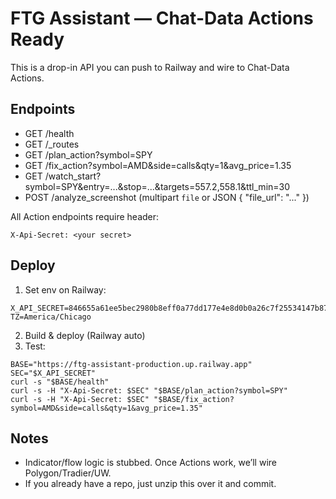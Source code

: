 # FTG Assistant — Chat-Data Actions Ready

This is a drop-in API you can push to Railway and wire to Chat-Data Actions.

## Endpoints
- GET /health
- GET /_routes
- GET /plan_action?symbol=SPY
- GET /fix_action?symbol=AMD&side=calls&qty=1&avg_price=1.35
- GET /watch_start?symbol=SPY&entry=...&stop=...&targets=557.2,558.1&ttl_min=30
- POST /analyze_screenshot (multipart `file` or JSON { "file_url": "..." })

All Action endpoints require header:
```
X-Api-Secret: <your secret>
```

## Deploy
1) Set env on Railway:
```
X_API_SECRET=846655a61ee5bec2980b8eff0a77dd177e4e8d0b0a26c7f25534147b87a79f7f
TZ=America/Chicago
```
2) Build & deploy (Railway auto)
3) Test:
```
BASE="https://ftg-assistant-production.up.railway.app"
SEC="$X_API_SECRET"
curl -s "$BASE/health"
curl -s -H "X-Api-Secret: $SEC" "$BASE/plan_action?symbol=SPY"
curl -s -H "X-Api-Secret: $SEC" "$BASE/fix_action?symbol=AMD&side=calls&qty=1&avg_price=1.35"
```

## Notes
- Indicator/flow logic is stubbed. Once Actions work, we’ll wire Polygon/Tradier/UW.
- If you already have a repo, just unzip this over it and commit.
